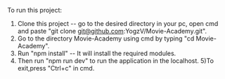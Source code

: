 To run this project:

1) Clone this project -- go to the desired directory in your pc, open cmd and paste "git clone git@github.com:YogzV/Movie-Academy.git".
2) Go to the directory Movie-Academy using cmd by typing "cd Movie-Academy".
3) Run "npm install" -- It will install the required modules.
4) Then run "npm run dev" to run the application in the localhost.
5)To exit,press "Ctrl+c" in cmd.
